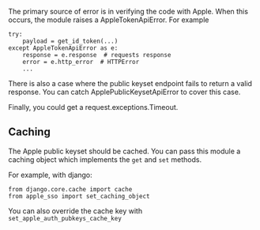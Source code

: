 
The primary source of error is in verifying the code
with Apple. When this occurs, the module raises a
AppleTokenApiError. For example

```
try:
    payload = get_id_token(...)
except AppleTokenApiError as e:
    response = e.response  # requests response
    error = e.http_error  # HTTPError
    ...
```

There is also a case where the public keyset endpoint fails
to return a valid response. You can catch
ApplePublicKeysetApiError to cover this case.

Finally, you could get a request.exceptions.Timeout.

## Caching

The Apple public keyset should be cached. You can pass this
module a caching object which implements the `get` and `set`
methods.

For example, with django:

```
from django.core.cache import cache
from apple_sso import set_caching_object
```

You can also override the cache key with
`set_apple_auth_pubkeys_cache_key`
